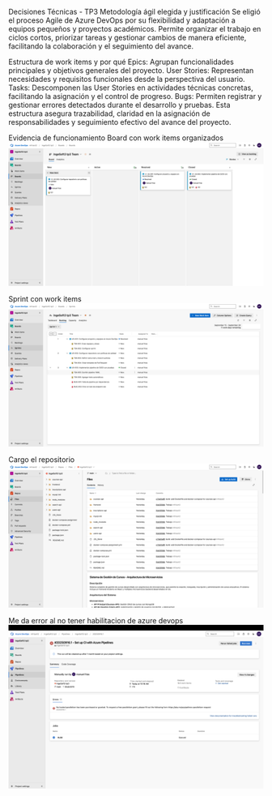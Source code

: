 Decisiones Técnicas - TP3
Metodología ágil elegida y justificación
Se eligió el proceso Agile de Azure DevOps por su flexibilidad y adaptación a equipos pequeños y proyectos académicos. Permite organizar el trabajo en ciclos cortos, priorizar tareas y gestionar cambios de manera eficiente, facilitando la colaboración y el seguimiento del avance.

Estructura de work items y por qué
Epics: Agrupan funcionalidades principales y objetivos generales del proyecto.
User Stories: Representan necesidades y requisitos funcionales desde la perspectiva del usuario.
Tasks: Descomponen las User Stories en actividades técnicas concretas, facilitando la asignación y el control de progreso.
Bugs: Permiten registrar y gestionar errores detectados durante el desarrollo y pruebas.
Esta estructura asegura trazabilidad, claridad en la asignación de responsabilidades y seguimiento efectivo del avance del proyecto.

Evidencia de funcionamiento
Board con work items organizados
<img src="./images/board.png" alt="board" width="800">

Sprint con work items
<img src="./images/sprint.png" alt="sprint" width="800">

Cargo el repositorio
<img src="./images/repo.png" alt="repo" width="800">

Me da error al no tener habilitacion de azure devops
<img src="./images/Error.png" alt="error" width="800">